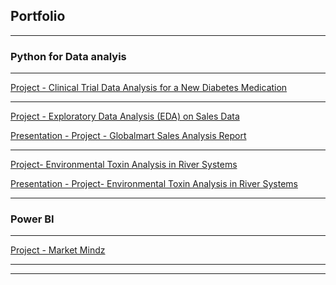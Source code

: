 ## Portfolio

---

### Python for Data analyis 


---

[Project - Clinical Trial Data Analysis for a New Diabetes Medication](/portofolio/python/Project_3_Clinical_Trial_Data_Analysis_for_a_New_Diabetes_Medication/Clinical_Trial_Data_Analysis_for_a_New_Diabetes_Medication)

---

[Project - Exploratory Data Analysis (EDA) on Sales Data](/portofolio/python/Project_1_-_Exploratory_Data_Analysis_(EDA)_on_Sales_Data/Exploratory_Data_Analysis_(EDA)_on_Sales_Data)

[Presentation - Project - Globalmart Sales Analysis Report](/portofolio/python/Project_1_-_Exploratory_Data_Analysis_(EDA)_on_Sales_Data/GlobalMart_Sales_Analysis_Report.pdf)

---

[Project- Environmental Toxin Analysis in River Systems](/portofolio/python/Project_2_Environmental_Toxin_Analysis_in_River_Systems/Environmental_Toxin_Analysis_in_River_Systems)

[Presentation - Project- Environmental Toxin Analysis in River Systems](/portofolio/python/Project_2_Environmental_Toxin_Analysis_in_River_Systems/River_Toxin_Analysis_Report.pdf)

---

### Power BI

---

[Project - Market Mindz](https://app.powerbi.com/view?r=eyJrIjoiMjExNTQwZTAtMjExZS00N2ZlLWJhOTktNzliNzFjMTQ5ZTMxIiwidCI6ImRmODY3OWNkLWE4MGUtNDVkOC05OWFjLWM4M2VkN2ZmOTVhMCJ9)

---



---
